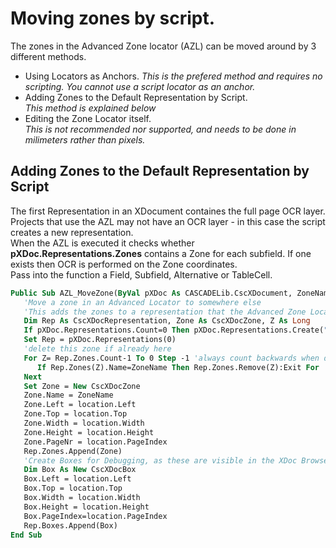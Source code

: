 # Moving zones by script.
The zones in the Advanced Zone locator (AZL) can be moved around by 3 different methods.
* Using Locators as Anchors. 
  *This is the prefered method and requires no scripting. You cannot use a script locator as an anchor.*
* Adding Zones to the Default Representation by Script.  
*This method is explained below*
* Editing the Zone Locator itself.  
  *This is not recommended nor supported, and needs to be done in milimeters rather than pixels.*

## Adding Zones to the Default Representation by Script
The first Representation in an XDocument containes the full page OCR layer. Projects that use the AZL may not have an OCR layer - in this case the script creates a new representation.  
When the AZL is executed it checks whether **pXDoc.Representations.Zones** contains a Zone for each subfield. If one exists then OCR is performed on the Zone coordinates.  
Pass into the function a Field, Subfield, Alternative or TableCell.

```vb
Public Sub AZL_MoveZone(ByVal pXDoc As CASCADELib.CscXDocument, ZoneName As String, location As Object)
   'Move a zone in an Advanced Locator to somewhere else
   'This adds the zones to a representation that the Advanced Zone Locator always chceks for in case zones need moving.
   Dim Rep As CscXDocRepresentation, Zone As CscXDocZone, Z As Long
   If pXDoc.Representations.Count=0 Then pXDoc.Representations.Create("AdvZoneLoc")
   Set Rep = pXDoc.Representations(0)
   'delete this zone if already here
   For Z= Rep.Zones.Count-1 To 0 Step -1 'always count backwards when deleting
      If Rep.Zones(Z).Name=ZoneName Then Rep.Zones.Remove(Z):Exit For
   Next
   Set Zone = New CscXDocZone
   Zone.Name = ZoneName
   Zone.Left = location.Left
   Zone.Top = location.Top
   Zone.Width = location.Width
   Zone.Height = location.Height
   Zone.PageNr = location.PageIndex
   Rep.Zones.Append(Zone)
   'Create Boxes for Debugging, as these are visible in the XDoc Browser
   Dim Box As New CscXDocBox
   Box.Left = location.Left
   Box.Top = location.Top
   Box.Width = location.Width
   Box.Height = location.Height
   Box.PageIndex=location.PageIndex
   Rep.Boxes.Append(Box)
End Sub
```